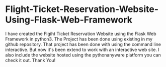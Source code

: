 # Flight-Ticket-Reservation-Website-Using-Flask-Web-Framework
I have created the Flgiht Ticket Reservation Website using the Flask Web Framework in python3. The Project has been done using
existing in my github repository. That project has been done with using the command line interactive.
But now it's been extend to work with an interactive web site. I also include the website hosted using the pythonanyware platform 
you can check it out. Thank You!
